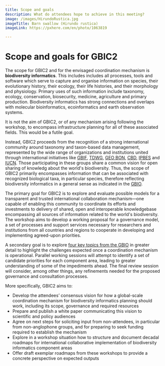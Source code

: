 ```yaml
---
title: Scope and goals
description: What do attendees hope to achieve in this meeting?
image: /images/HirundoRustica.jpg
imageTitle: Barn swallow (Hirundo rustica)
imageLink: https://pxhere.com/en/photo/1063819

---
```

# Scope and goals for GBIC2

The scope for GBIC2 and for the envisaged coordination mechanism is __biodiversity informatics__. This includes includes all processes, tools and software which serve to capture and organise information on species, their evolutionary history, their ecology, their life histories, and their morphology and physiology. Primary uses of such information include taxonomy, ecology, conservation, biosecurity, medicine, agriculture and primary production. Biodiversity informatics has strong connections and overlaps with molecular bioinformatics, ecoinformatics and earth observation systems. 

It is not the aim of GBIC2, or of any mechanism arising following the workshop, to encompass infrastructure planning for all of these associated fields. This would be a futile goal. 

Instead, GBIC2 proceeds from the recognition of a strong international community around taxonomy and taxon-based data management, represented by the wide range of organizations and institutions united through international initiatives like [GBIF](https://www.gbif.org), [TDWG](http://www.tdwg.org), [GEO BON](http://geobon.org), [CBD](https://www.cbd.int), [IPBES](https://www.ipbes.net)  and [IUCN](https://www.iucn.org). Those participating in these groups share a common vision for open sharing of knowledg about the world's biodiversity. Thus, the scope of GBIC2 primarily encompasses information that can be associated with recognized biological taxa, in particular species, therefore reflecting biodiversity informatics in a general sense as indicated in the [GBIO](../gbio). 

The primary goal for GBIC2 is to explore and evaluate possible models for a transparent and trusted international collaboration mechanism—one capable of enabling this community to coordinate its efforts and investments to delivery of shared, open and interoperable knowledgebase encompassing all sources of information related to the world's biodiversity. The workshop aims to develop a working proposal for a governance model, a set of processes and support services necessary for researchers and institutions from all countries and regions to cooperate in developing and implementing agreed-upon priorities.

A secondary goal is to explore [four key topics from the GBIO](../programme#areas) in greater detail to highlight the challenges expected once a coordination mechanism is operational. Parallel working sessions will attempt to identify a set of candidate priorities for each component area, leading to greater understanding of some of the impediments ahead. The final review session will consider, among other things, any refinements needed for the proposed governance and consultation processes.  

More specifically, GBIC2 aims to:
+ Develop the attendees’ consensus vision for how a global-scale coordination mechanism for biodiversity informatics planning should work, including its scope, governance and required resources
+ Prepare and publish a white paper communicating this vision to scientific and policy audiences
+ Agree on next steps for soliciting input from non-attendees, in particular from non-anglophone groups, and for preparing to seek funding required to establish the mechanism
+ Explore in a workshop situation how to structure and document decadal roadmaps for international collaborative implementation of biodiversity informatics component areas
+ Offer draft exemplar roadmaps from these workshops to provide a concrete perspective on expected outputs
